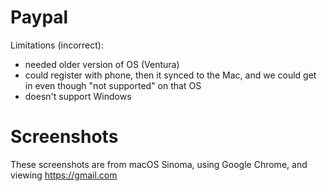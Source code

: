# Paypal

Limitations (incorrect):
* needed older version of OS (Ventura)
* could register with phone, then it synced to the Mac, and we could get in even though "not supported" on that OS
* doesn't support Windows

# Screenshots

These screenshots are from macOS Sinoma, using Google Chrome, and viewing https://gmail.com
